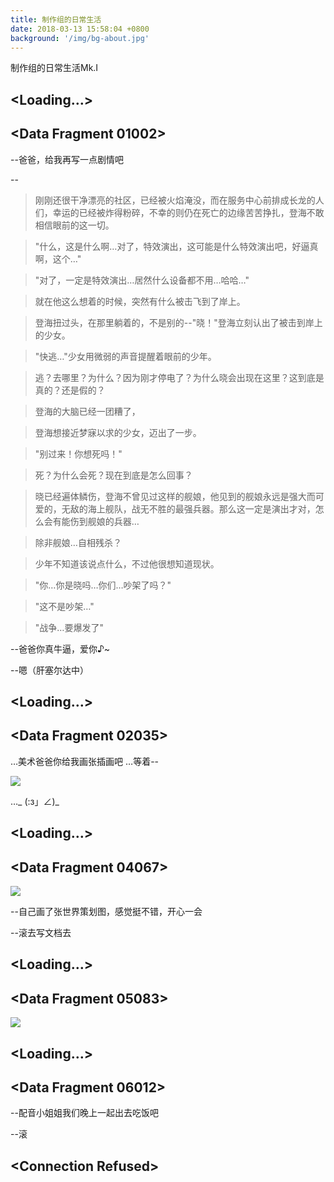 ```yaml
---
title: 制作组的日常生活
date: 2018-03-13 15:58:04 +0800
background: '/img/bg-about.jpg'
---
```


制作组的日常生活Mk.I

<!-- more -->

## <Loading…>

## <Data Fragment 01002>

--爸爸，给我再写一点剧情吧

--

> 刚刚还很干净漂亮的社区，已经被火焰淹没，而在服务中心前排成长龙的人们，幸运的已经被炸得粉碎，不幸的则仍在死亡的边缘苦苦挣扎，登海不敢相信眼前的这一切。

> "什么，这是什么啊…对了，特效演出，这可能是什么特效演出吧，好逼真啊，这个…"

> "对了，一定是特效演出…居然什么设备都不用…哈哈…"

> 就在他这么想着的时候，突然有什么被击飞到了岸上。

> 登海扭过头，在那里躺着的，不是别的--"晓！"登海立刻认出了被击到岸上的少女。

> "快逃…"少女用微弱的声音提醒着眼前的少年。

> 逃？去哪里？为什么？因为刚才停电了？为什么晓会出现在这里？这到底是真的？还是假的？

> 登海的大脑已经一团糟了，

> 登海想接近梦寐以求的少女，迈出了一步。

> "别过来！你想死吗！"

> 死？为什么会死？现在到底是怎么回事？

> 晓已经遍体鳞伤，登海不曾见过这样的舰娘，他见到的舰娘永远是强大而可爱的，无敌的海上舰队，战无不胜的最强兵器。那么这一定是演出才对，怎么会有能伤到舰娘的兵器…

> 除非舰娘…自相残杀？

> 少年不知道该说点什么，不过他很想知道现状。

> "你…你是晓吗…你们…吵架了吗？"

> "这不是吵架…"

> "战争…要爆发了"

--爸爸你真牛逼，爱你♪~

--嗯（肝塞尔达中）

## <Loading…>

## <Data Fragment 02035>

…美术爸爸你给我画张插画吧
…等着--

![](http://7xqj9r.com1.z0.glb.clouddn.com/Warrpg-2018-03-13-制作组的日常生活-美工爸爸_limit)

…_ (:з」∠)_

## <Loading…>

## <Data Fragment 04067>

![](http://7xqj9r.com1.z0.glb.clouddn.com/Warrpg-2018-03-13-制作组的日常生活-地图_limit)

--自己画了张世界策划图，感觉挺不错，开心一会

--滚去写文档去

## <Loading…>

## <Data Fragment 05083>

![](http://7xqj9r.com1.z0.glb.clouddn.com/Warrpg-2018-03-13-制作组的日常生活-苟策划_limit)

## <Loading…>

## <Data Fragment 06012>

--配音小姐姐我们晚上一起出去吃饭吧

--滚


## &lt;Connection Refused&gt;
